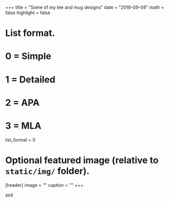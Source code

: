 +++
title = "Some of my tee and mug designs"
date = "2018-09-08"
math = false
highlight = false

# List format.
#   0 = Simple
#   1 = Detailed
#   2 = APA
#   3 = MLA
list_format = 0

# Optional featured image (relative to `static/img/` folder).
[header]
image = ""
caption = ""
+++

asd
